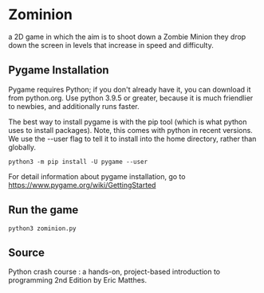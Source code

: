 # Zominion
a 2D game in which the aim is to shoot down a Zombie Minion they drop down the screen in levels that increase in speed and difficulty.

## Pygame Installation
Pygame requires Python; if you don't already have it, you can download it from python.org. Use python 3.9.5 or greater, because it is much friendlier to newbies, and additionally runs faster.

The best way to install pygame is with the pip tool (which is what python uses to install packages). Note, this comes with python in recent versions. We use the --user flag to tell it to install into the home directory, rather than globally.
```
python3 -m pip install -U pygame --user
```
For detail information about pygame installation, go to https://www.pygame.org/wiki/GettingStarted

## Run the game
```
python3 zominion.py
```

## Source
Python crash course : a hands-on, project-based introduction to programming 2nd Edition by Eric Matthes.
